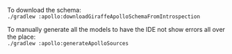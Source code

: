 To download the schema:  
`./gradlew :apollo:downloadGiraffeApolloSchemaFromIntrospection`

To manually generate all the models to have the IDE not show errors all over the place:  
`./gradlew :apollo:generateApolloSources`
